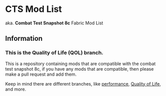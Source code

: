 # CTS Mod List

aka. **Combat Test Snapshot 8c** Fabric Mod List

## **Information**

### This is the **Quality of Life (QOL)** branch.

This is a repository containing mods that are compatible with the combat test snapshot 8c, if you have any mods that are compatible, then please make a pull request and add them.

Keep in mind there are different branches, like [performance](https://github.com/nexia-cts/cts-mod-list/tree/performance), [Quality of Life](https://github.com/nexia-cts/cts-mod-list/tree/qol), and more.
